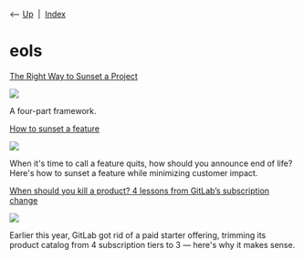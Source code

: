 <div class="nav">

⟵ [Up](index.html)  \|  [Index](index.html)

</div>

# eols

<div class="cards">

<div class="card">

<div class="card-title">

[The Right Way to Sunset a
Project](https://hbr.org/2025/07/the-right-way-to-sunset-a-project)

</div>

<div class="card-image">

[![](https://hbr.org/resources/images/article_assets/2025/07/Jul25_30_FireflySunset.jpg)](https://hbr.org/2025/07/the-right-way-to-sunset-a-project)

</div>

A four-part framework.

</div>

<div class="card">

<div class="card-title">

[How to sunset a
feature](https://blog.intercom.com/how-to-sunset-a-feature)

</div>

<div class="card-image">

[![](https://blog.intercomassets.com/blog/wp-content/uploads/2015/04/Sunset-a-feature-984.png)](https://blog.intercom.com/how-to-sunset-a-feature)

</div>

When it's time to call a feature quits, how should you announce end of
life? Here's how to sunset a feature while minimizing customer impact.

</div>

<div class="card">

<div class="card-title">

[When should you kill a product? 4 lessons from GitLab’s subscription
change](https://thenextweb.com/growth-quarters/2021/03/15/kill-saas-product-gitlab-subscription)

</div>

<div class="card-image">

[![](https://img-cdn.tnwcdn.com/image/tnw-blurple?filter_last=1&fit=1280%2C640&url=https%3A%2F%2Fcdn0.tnwcdn.com%2Fwp-content%2Fblogs.dir%2F1%2Ffiles%2F2021%2F03%2Fgitlab-logo-gq.png&signature=1e3cdd74cb217a9ffaf83ca236cbbecb)](https://thenextweb.com/growth-quarters/2021/03/15/kill-saas-product-gitlab-subscription)

</div>

Earlier this year, GitLab got rid of a paid starter offering, trimming
its product catalog from 4 subscription tiers to 3 — here's why it makes
sense.

</div>

</div>
